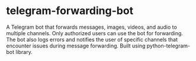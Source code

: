 # telegram-forwarding-bot
A Telegram bot that forwards messages, images, videos, and audio to multiple channels. Only authorized users can use the bot for forwarding. The bot also logs errors and notifies the user of specific channels that encounter issues during message forwarding. Built using python-telegram-bot library.
